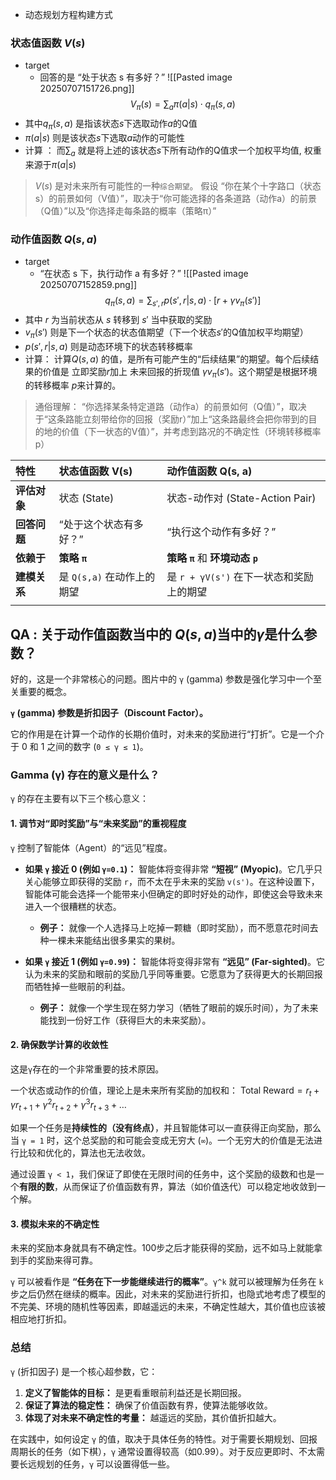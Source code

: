 * 动态规划方程构建方式
### 状态值函数 $V(s)$
* target
	* 回答的是 “处于状态 s 有多好？”
![[Pasted image 20250707151726.png]]
$$V_{\pi}(s) = \sum_a \pi(a | s) \cdot q_{\pi}(s, a)$$
* 其中$q_{\pi}(s, a)$ 是指该状态$s$下选取动作$a$的Q值
* $\pi(a | s)$ 则是该状态$s$下选取$a$动作的可能性
* 计算 ： 而$\sum_{a}$ 就是将上述的该状态$s$下所有动作的Q值求一个加权平均值, 权重来源于$\pi(a | s)$ 

> $V(s)$ 是对未来所有可能性的一种`综合期望`。 假设 “你在某个十字路口（状态s）的前景如何（V值）”，取决于“你可能选择的各条道路（动作a）的前景（Q值）”以及“你选择走每条路的概率（策略π）”


### 动作值函数 $Q(s, a)$ 
* target
	* “在状态 s 下，执行动作 a 有多好？”
![[Pasted image 20250707152859.png]]
$$q_{\pi}(s, a) = \sum_{s', r} p(s', r|s, a)\cdot[r+\gamma v_{\pi}(s') ]$$
* 其中 $r$ 为当前状态从 $s$ 转移到 $s'$ 当中获取的奖励
* $v_{\pi}(s')$ 则是下一个状态的状态值期望（下一个状态$s'$的Q值加权平均期望）
* $p(s', r|s, a)$ 则是动态环境下的状态转移概率
* 计算： 计算$Q(s, a)$ 的值，是所有可能产生的“后续结果”的期望。每个后续结果的价值是 立即奖励$r$加上 未来回报的折现值 $\gamma v_π(s')$。这个期望是根据环境的转移概率 $p$来计算的。

> 通俗理解： “你选择某条特定道路（动作a）的前景如何（Q值）”，取决于“这条路能立刻带给你的回报（奖励r）”加上“这条路最终会把你带到的目的地的价值（下一状态的V值）”，并考虑到路况的不确定性（环境转移概率p）

| 特性       | **状态值函数 V(s)**     | **动作值函数 Q(s, a)**           |
| :------- | :----------------- | :-------------------------- |
| **评估对象** | 状态 (State)         | 状态-动作对 (State-Action Pair)  |
| **回答问题** | “处于这个状态有多好？”       | “执行这个动作有多好？”                |
| **依赖于**  | **策略 `π`**         | **策略 `π`** 和 **环境动态 `p`**   |
| **建模关系** | 是 `Q(s,a)` 在动作上的期望 | 是 `r + γV(s')` 在下一状态和奖励上的期望 |
|          |                    |                             |

## QA : 关于动作值函数当中的 $Q(s, a)$当中的$\gamma$是什么参数？
好的，这是一个非常核心的问题。图片中的 `γ` (gamma) 参数是强化学习中一个至关重要的概念。

**`γ` (gamma) 参数是折扣因子（Discount Factor）。**

它的作用是在计算一个动作的长期价值时，对未来的奖励进行“打折”。它是一个介于 0 和 1 之间的数字 (`0 ≤ γ ≤ 1`)。
### Gamma (γ) 存在的意义是什么？

`γ` 的存在主要有以下三个核心意义：

#### 1. 调节对“即时奖励”与“未来奖励”的重视程度

`γ` 控制了智能体（Agent）的“远见”程度。

*   **如果 `γ` 接近 0 (例如 `γ=0.1`)：**
    智能体将变得非常 **“短视” (Myopic)**。它几乎只关心能够立即获得的奖励 `r`，而不太在乎未来的奖励 `v(s')`。在这种设置下，智能体可能会选择一个能带来小但确定的即时好处的动作，即使这会导致未来进入一个很糟糕的状态。
    *   **例子：** 就像一个人选择马上吃掉一颗糖（即时奖励），而不愿意花时间去种一棵未来能结出很多果实的果树。

*   **如果 `γ` 接近 1 (例如 `γ=0.99`)：**
    智能体将变得非常有 **“远见” (Far-sighted)**。它认为未来的奖励和眼前的奖励几乎同等重要。它愿意为了获得更大的长期回报而牺牲掉一些眼前的利益。
    *   **例子：** 就像一个学生现在努力学习（牺牲了眼前的娱乐时间），为了未来能找到一份好工作（获得巨大的未来奖励）。

#### 2. 确保数学计算的收敛性

这是`γ`存在的一个非常重要的技术原因。

一个状态或动作的价值，理论上是未来所有奖励的加权和：
$\text{Total Reward} = r_t + \gamma r_{t+1} + \gamma^2 r_{t+2} + \gamma^3 r_{t+3} + \dots$

如果一个任务是**持续性的（没有终点）**，并且智能体可以一直获得正向奖励，那么当 `γ = 1` 时，这个总奖励的和可能会变成无穷大 (`∞`)。一个无穷大的价值是无法进行比较和优化的，算法也无法收敛。

通过设置 `γ < 1`，我们保证了即使在无限时间的任务中，这个奖励的级数和也是一个**有限的数**，从而保证了价值函数有界，算法（如价值迭代）可以稳定地收敛到一个解。

#### 3. 模拟未来的不确定性

未来的奖励本身就具有不确定性。100步之后才能获得的奖励，远不如马上就能拿到手的奖励来得可靠。

`γ` 可以被看作是 **“任务在下一步能继续进行的概率”**。`γ^k` 就可以被理解为任务在 `k` 步之后仍然在继续的概率。因此，对未来的奖励进行折扣，也隐式地考虑了模型的不完美、环境的随机性等因素，即越遥远的未来，不确定性越大，其价值也应该被相应地打折扣。

### 总结

`γ` (折扣因子) 是一个核心超参数，它：

1.  **定义了智能体的目标：** 是更看重眼前利益还是长期回报。
2.  **保证了算法的稳定性：** 确保了价值函数有界，使算法能够收敛。
3.  **体现了对未来不确定性的考量：** 越遥远的奖励，其价值折扣越大。

在实践中，如何设定 `γ` 的值，取决于具体任务的特性。对于需要长期规划、回报周期长的任务（如下棋），`γ` 通常设置得较高（如0.99）。对于反应更即时、不太需要长远规划的任务，`γ` 可以设置得低一些。